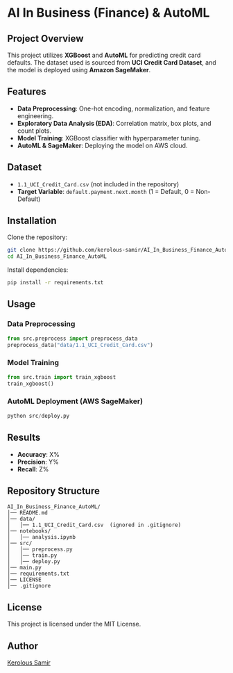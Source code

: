 # AI In Business (Finance) & AutoML

## Project Overview
This project utilizes **XGBoost** and **AutoML** for predicting credit card defaults. The dataset used is sourced from **UCI Credit Card Dataset**, and the model is deployed using **Amazon SageMaker**.

## Features
- **Data Preprocessing**: One-hot encoding, normalization, and feature engineering.
- **Exploratory Data Analysis (EDA)**: Correlation matrix, box plots, and count plots.
- **Model Training**: XGBoost classifier with hyperparameter tuning.
- **AutoML & SageMaker**: Deploying the model on AWS cloud.

## Dataset
- `1.1_UCI_Credit_Card.csv` (not included in the repository)
- **Target Variable**: `default.payment.next.month` (1 = Default, 0 = Non-Default)

## Installation
Clone the repository:
```bash
git clone https://github.com/kerolous-samir/AI_In_Business_Finance_AutoML.git
cd AI_In_Business_Finance_AutoML
```

Install dependencies:
```bash
pip install -r requirements.txt
```

## Usage
### Data Preprocessing
```python
from src.preprocess import preprocess_data
preprocess_data("data/1.1_UCI_Credit_Card.csv")
```

### Model Training
```python
from src.train import train_xgboost
train_xgboost()
```

### AutoML Deployment (AWS SageMaker)
```python
python src/deploy.py
```

## Results
- **Accuracy**: X%
- **Precision**: Y%
- **Recall**: Z%

## Repository Structure
```
AI_In_Business_Finance_AutoML/
│── README.md
│── data/
│   │── 1.1_UCI_Credit_Card.csv  (ignored in .gitignore)
│── notebooks/
│   │── analysis.ipynb
│── src/
│   │── preprocess.py
│   │── train.py
│   │── deploy.py
│── main.py
│── requirements.txt
│── LICENSE
│── .gitignore
```

## License
This project is licensed under the MIT License.

## Author
[Kerolous Samir](https://github.com/kerolous-samir)
